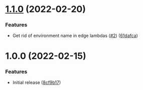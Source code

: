 # [1.1.0](https://github.com/pleo-oss/pleo-spa-infra/compare/v1.0.0...v1.1.0) (2022-02-20)


### Features

* Get rid of environment name in edge lambdas ([#2](https://github.com/pleo-oss/pleo-spa-infra/issues/2)) ([61dafca](https://github.com/pleo-oss/pleo-spa-infra/commit/61dafca0a1a0ec6b9a7d64ed6b4ddf8993a674fc))

# 1.0.0 (2022-02-15)


### Features

* Initial release ([8cf9b17](https://github.com/pleo-oss/pleo-spa-infra/commit/8cf9b17ad5e8883cecb004b3d7869717aa6fd62d))
